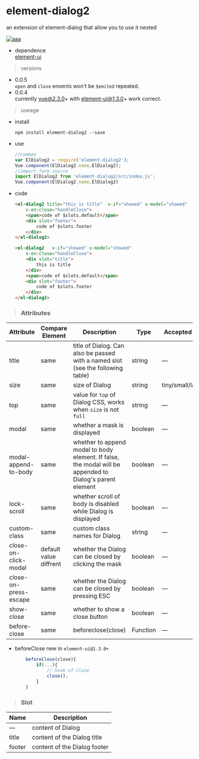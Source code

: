 # element-dialog2
an extension of element-dialog that allow you to use it nested

[![aaa][npm-version]][npm-home]

[npm-version]: https://img.shields.io/npm/v/element-dialog2.svg 'npm-version'
[npm-home]: https://www.npmjs.com/package/element-dialog2 'element-dialog2'

- dependence      
    [element-ui][element]   
    
    [element]: https://github.com/ElemeFE/element "element-ui"

> versions 

- 0.0.5   
    `open` and `close` envents won't be `$emited` repeated.
- 0.0.4   
    currently vue@2.3.0+ with element-ui@1.3.0+ work correct.


> useage  

 - install
    ```shell
    npm install element-dialog2 --save
    ```
 - use
    ```javascript
    //common 
    var ElDialog2 = require('element-dialog2');
    Vue.component(ElDialog2.name,ElDialog2);
    //import form source
    import ElDialog2 from 'element-dialog2/src/index.js';
    Vue.component(ElDialog2.name,ElDialog2)
    ```
 - code
    ```html
    <el-dialog2 title="this is title"  v-if="showed" v-model="showed"
        v-on:close="handleClose">
        <span>code of $slots.default</span>
        <div slot="footer">
            code of $slots.footer
        </div>
    </el-dialog2>
    ```
    ```html
    <el-dialog2   v-if="showed" v-model="showed"
        v-on:close="handleClose">
        <div slot="title">
            this is title
        </div>
        <span>code of $slots.default</span>
        <div slot="footer">
            code of $slots.footer
        </div>
    </el-dialog2>
    ```

> ### Attributes

| Attribute     |Compare Element | Description          | Type      | Accepted Values       | Default  |
|---------- |------|-------------- |---------- |--------------------------------  |-------- |
| title     |same| title of Dialog. Can also be passed with a named slot (see the following table) | string    | — | — |
| size      |same| size of Dialog | string    | tiny/small/large/full | small |
| top      |same| value for `top` of Dialog CSS, works when `size` is not `full` | string    | — | 15% |
| modal    |same | whether a mask is displayed | boolean   | — | true |
| modal-append-to-body     |same| whether to append modal to body element. If false, the modal will be appended to Dialog's parent element | boolean   | — | true |
| lock-scroll     |same| whether scroll of body is disabled while Dialog is displayed | boolean   | — | true |
| custom-class      |same| custom class names for Dialog | string    | — | — |
| close-on-click-modal |default value diffrent| whether the Dialog can be closed by clicking the mask | boolean    | — | `false` |
| close-on-press-escape |same| whether the Dialog can be closed by pressing ESC | boolean    | — | true |
| show-close |same| whether to show a close button | boolean    | — | true |
| before-close |same| beforeclose(close) | Function    | — | null |

- beforeClose
    new in `element-ui@1.3.0+` 
    ```javascript
        beforeClose(close){
            if(...){
                // hook of close
                close();
            }
        }
    ```

> ### Slot

| Name | Description |
|------|--------|
| — | content of Dialog |
| title | content of the Dialog title |
| footer | content of the Dialog footer |